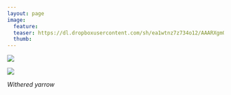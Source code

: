 ```yaml
---
layout: page
image:
  feature:
  teaser: https://dl.dropboxusercontent.com/sh/ea1wtnz7z734o12/AAARXgmQor75tq88KjxbLgk4a/luontokuvat/syksy/2/DS35890-245px.jpg
  thumb:
---
```


[![](https://dl.dropboxusercontent.com/sh/ea1wtnz7z734o12/AADvpqJLJCD6g-mapBMhR6K4a/luontokuvat/syksy/2/DS35889-800px.jpg)](https://dl.dropboxusercontent.com/sh/ea1wtnz7z734o12/AADEjYwlbtElqkAnuwx8ectSa/luontokuvat/syksy/2/DS35889.jpg)

[![](https://dl.dropboxusercontent.com/sh/ea1wtnz7z734o12/AABQfrlefCB2X3QFhw03gE19a/luontokuvat/syksy/2/DS35890-800px.jpg)](https://dl.dropboxusercontent.com/sh/ea1wtnz7z734o12/AAD9tgTaLDJuszCSxn30O3-ha/luontokuvat/syksy/2/DS35890.jpg)

*Withered yarrow*

